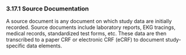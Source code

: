 ### 3.17.1 Source Documentation

A source document is any document on which study data are initially
recorded. Source documents include laboratory reports, EKG tracings,
medical records, standardized test forms, etc. These data are then
transcribed to a paper CRF or electronic CRF (eCRF) to document
study-specific data elements.

